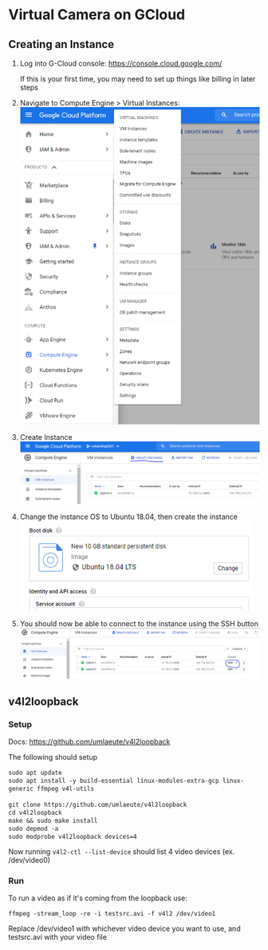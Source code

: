 # Virtual Camera on GCloud

## Creating an Instance

1. Log into G-Cloud console: https://console.cloud.google.com/

    If this is your first time, you may need to set up things like billing in later steps

2. Navigate to Compute Engine > Virtual Instances:    
     ![](assets/open-gcloud-instances.PNG)

3. Create Instance
     ![](assets/gcloud-create-instance.PNG)

4. Change the instance OS to Ubuntu 18.04, then create the instance
     ![](assets/gcloud-instance-os.PNG)

5. You should now be able to connect to the instance using the SSH button 
     ![](assets/gcloud-ssh.PNG)

## v4l2loopback

### Setup

Docs: https://github.com/umlaeute/v4l2loopback

The following should setup 

```
sudo apt update
sudo apt install -y build-essential linux-modules-extra-gcp linux-generic ffmpeg v4l-utils

git clone https://github.com/umlaeute/v4l2loopback
cd v4l2loopback
make && sudo make install
sudo depmod -a
sudo modprobe v4l2loopback devices=4
```

Now running `v4l2-ctl --list-device` should list 4 video devices (ex. /dev/video0)

### Run

To run a video as if it's coming from the loopback use:

```
ffmpeg -stream_loop -re -i testsrc.avi -f v4l2 /dev/video1
```

Replace /dev/video1 with whichever video device you want to use, and testsrc.avi with your video file


